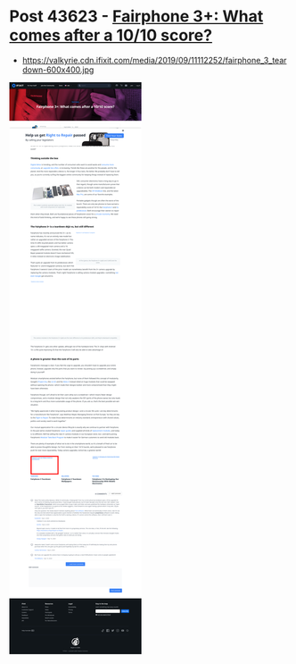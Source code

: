 # Post 43623 - [Fairphone 3+: What comes after a 10/10 score?](https://www.ifixit.com/News/43623/fairphone-3-plus)

- https://valkyrie.cdn.ifixit.com/media/2019/09/11112252/fairphone_3_teardown-600x400.jpg

![screencap](screenshots/017726b8-6cc1-4b34-ae54-b98ea561ddf6.png)
